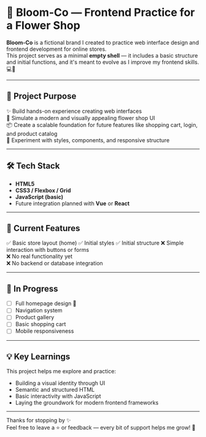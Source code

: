 # 🌷 Bloom-Co — Frontend Practice for a Flower Shop

**Bloom-Co** is a fictional brand I created to practice web interface design and frontend development for online stores.  
This project serves as a minimal **empty shell** — it includes a basic structure and initial functions, and it's meant to evolve as I improve my frontend skills. 💻🌸

---

## 🧠 Project Purpose

✨ Build hands-on experience creating web interfaces  
🌼 Simulate a modern and visually appealing flower shop UI  
📦 Create a scalable foundation for future features like shopping cart, login, and product catalog  
🎨 Experiment with styles, components, and responsive structure

---

## 🛠️ Tech Stack

- **HTML5**  
- **CSS3 / Flexbox / Grid**  
- **JavaScript (basic)**  
- Future integration planned with **Vue** or **React**

---

## 🎯 Current Features

✅ Basic store layout (home) 
✅ Initial styles 
✅ Initial structure
❌ Simple interaction with buttons or forms  
❌ No real functionality yet  
❌ No backend or database integration

---

## 🚧 In Progress

- [ ] Full homepage design 🌺  
- [ ] Navigation system  
- [ ] Product gallery  
- [ ] Basic shopping cart  
- [ ] Mobile responsiveness

---

## 💡 Key Learnings

This project helps me explore and practice:

- Building a visual identity through UI  
- Semantic and structured HTML  
- Basic interactivity with JavaScript  
- Laying the groundwork for modern frontend frameworks

---


Thanks for stopping by ✨  
Feel free to leave a ⭐ or feedback — every bit of support helps me grow! 🌷

